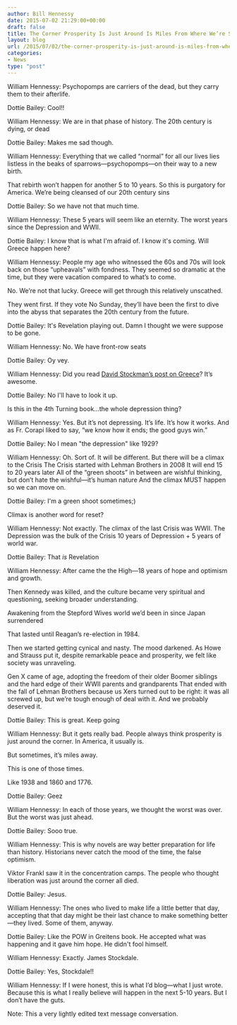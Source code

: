 ```yaml
---
author: Bill Hennessy
date: 2015-07-02 21:29:00+00:00
draft: false
title: The Corner Prosperity Is Just Around Is Miles From Where We’re Standing
layout: blog
url: /2015/07/02/the-corner-prosperity-is-just-around-is-miles-from-where-youre-standing/
categories:
- News
type: "post"
---
```


William Hennessy:   Psychopomps are carriers of the dead, but they carry them to their afterlife.

Dottie Bailey:  Cool!!

William Hennessy:   We are in that phase of history. The 20th century is dying, or dead

Dottie Bailey:  Makes me sad though.

William Hennessy:   Everything that we called “normal” for all our lives lies listless in the beaks of sparrows—psychopomps—on their way to a new birth.

That rebirth won’t happen for another 5 to 10 years. So this is purgatory for America. We’re being cleansed of our 20th century sins

Dottie Bailey:  So we have not that much time.

William Hennessy:   These 5 years will seem like an eternity.   The worst years since the Depression and WWII.

Dottie Bailey:  I know that is what I'm afraid of. I know it's coming.  Will Greece happen here?

William Hennessy:   People my age who witnessed the 60s and 70s will look back on those “upheavals” with fondness. They seemed so dramatic at the time, but they were vacation compared to what’s to come.

No. We’re not that lucky. Greece will get through this relatively unscathed.

They went first. If they vote No Sunday, they’ll have been the first to dive into the abyss that separates the 20th century from the future.

Dottie Bailey:  It's Revelation playing out. Damn I thought we were suppose to be gone.

William Hennessy:   No. We have front-row seats

Dottie Bailey:  Oy vey.

William Hennessy:   Did you read [David Stockman’s post on Greece](https://davidstockmanscontracorner.com/good-on-you-alexis-tsipras-part-1/)? It’s awesome.

Dottie Bailey:  No I'll have to look it up.

Is this in the 4th Turning book...the whole depression thing?

William Hennessy:   Yes. But it’s not depressing. It’s life. It’s how it works. And as Fr. Corapi liked to say, “we know how it ends; the good guys win.”

Dottie Bailey:  No I mean "the depression" like 1929?

William Hennessy:   Oh. Sort of. It will be different. But there will be a climax to the Crisis The Crisis started with Lehman Brothers in 2008 It will end 15 to 20 years later    All of the “green shoots” in between are wishful thinking, but don’t hate the wishful—it’s human nature And the climax MUST happen so we can move on.

Dottie Bailey:  I'm a green shoot sometimes;)

Climax is another word for reset?

William Hennessy:   Not exactly. The climax of the last Crisis was WWII. The Depression was the bulk of the Crisis  10 years of Depression + 5 years of world war.

Dottie Bailey:  That _is_ Revelation

William Hennessy:   After came the the High—18 years of hope and optimism and growth.

Then Kennedy was killed, and  the culture became very spiritual and questioning, seeking broader understanding.

Awakening from the Stepford Wives world we’d been in since Japan surrendered

That lasted until Reagan’s re-election in 1984.

Then we started getting cynical and nasty. The mood darkened. As Howe and Strauss put it, despite remarkable peace and prosperity, we felt like society was unraveling.

Gen X came of age, adopting the freedom of their older Boomer siblings and the hard edge of their WWII parents and grandparents That ended with the fall of Lehman Brothers because us Xers turned out to be right: it was all screwed up, but we’re tough enough of deal with it. And we probably deserved it.

Dottie Bailey:  This is great. Keep going

William Hennessy:   But it gets really bad. People always think prosperity is just around the corner. In America, it usually is.

But sometimes, it’s miles away.

This is one of those times.

Like 1938 and 1860 and 1776.

Dottie Bailey:  Geez

William Hennessy:   In each of those years, we thought the worst was over. But the worst was just ahead.

Dottie Bailey:  Sooo true.

William Hennessy:   This is why novels are way better preparation for life than history. Historians never catch the mood of the time, the false optimism.

Viktor Frankl saw it in the concentration camps. The people who thought liberation was just around the corner all died.

Dottie Bailey:  Jesus.

William Hennessy:   The ones who lived to make life a little better that day, accepting that that day might be their last chance to make something better—they lived.   Some of them, anyway.

Dottie Bailey:  Like the POW in Greitens book. He accepted what was happening and it gave him hope. He didn't fool himself.

William Hennessy:   Exactly. James Stockdale.

Dottie Bailey:  Yes, Stockdale!!

William Hennessy:   If I were honest, this is what I’d blog—what I just wrote. Because this is what I really believe will happen in the next 5-10 years. But I don’t have the guts.

Note: This a very lightly edited text message conversation.
